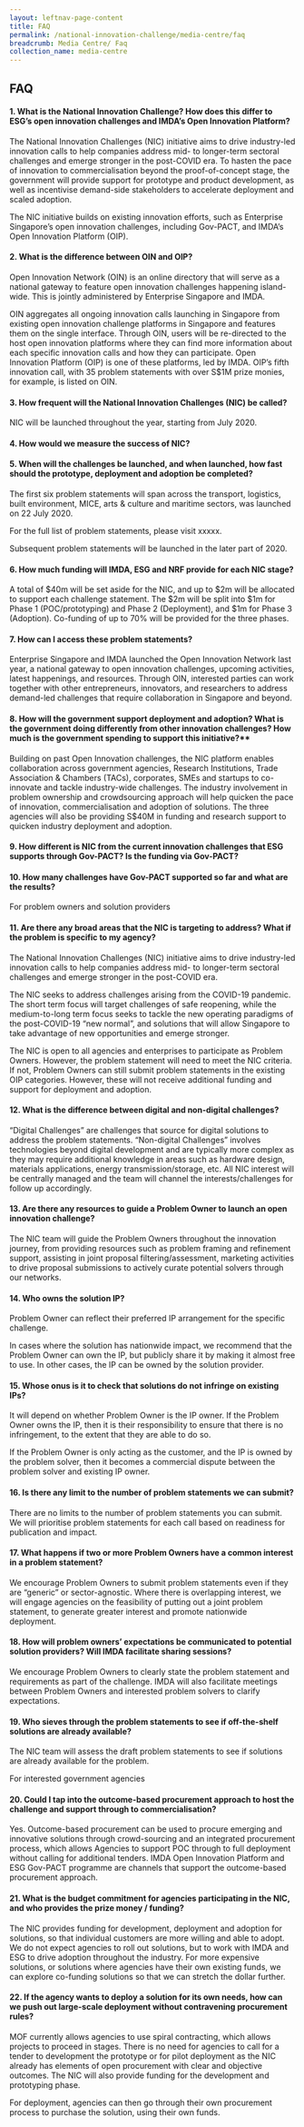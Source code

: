 ```yaml
---
layout: leftnav-page-content
title: FAQ
permalink: /national-innovation-challenge/media-centre/faq
breadcrumb: Media Centre/ Faq
collection_name: media-centre
---
```


## FAQ 
#### **1.	What is the National Innovation Challenge? How does this differ to ESG’s open innovation challenges and IMDA’s Open Innovation Platform?**

The National Innovation Challenges (NIC) initiative aims to drive industry-led innovation calls to help companies address mid- to longer-term sectoral challenges and emerge stronger in the post-COVID era. To hasten the pace of innovation to commercialisation beyond the proof-of-concept stage, the government will provide support for prototype and product development, as well as incentivise demand-side stakeholders to accelerate deployment and scaled adoption. 

The NIC initiative builds on existing innovation efforts, such as Enterprise Singapore’s open innovation challenges, including Gov-PACT, and IMDA’s Open Innovation Platform (OIP).

#### **2.	What is the difference between OIN and OIP?**

Open Innovation Network (OIN) is an online directory that will serve as a national gateway to feature open innovation challenges happening island-wide.  This is jointly administered by Enterprise Singapore and IMDA. 

OIN aggregates all ongoing innovation calls launching in Singapore from existing open innovation challenge platforms in Singapore and features them on  the single interface. Through OIN, users will be re-directed to the host open innovation platforms where they can find more information about each specific innovation calls and how they can participate. Open Innovation Platform (OIP) is one of these platforms, led by IMDA. OIP’s fifth innovation call, with 35 problem statements with over S$1M prize monies, for example, is listed on OIN.

#### **3.	How frequent will the National Innovation Challenges (NIC) be called?**

NIC will be launched throughout the year, starting from July 2020. 

#### **4.	How would we measure the success of NIC?**

#### **5.	When will the challenges be launched, and when launched, how fast should the prototype, deployment and adoption be completed?**

The first six problem statements will span across the transport, logistics, built environment, MICE, arts & culture and maritime sectors, was launched on 22 July 2020. 

For the full list of problem statements, please visit xxxxx. 

Subsequent problem statements will be launched in the later part of 2020. 

#### **6.	How much funding will IMDA, ESG and NRF provide for each NIC stage?**

A total of $40m will be set aside for the NIC, and up to $2m will be allocated to support each challenge statement. The $2m will be split into $1m for Phase 1 (POC/prototyping) and Phase 2 (Deployment), and $1m for Phase 3 (Adoption). Co-funding of up to 70% will be provided for the three phases.

#### **7.	How can I access these problem statements?**

Enterprise Singapore and IMDA launched the Open Innovation Network last year, a national gateway to open innovation challenges, upcoming activities, latest happenings, and resources. Through OIN, interested parties can work together with other entrepreneurs, innovators, and researchers to address demand-led challenges that require collaboration in Singapore and beyond.

#### **8.	How will the government support deployment and adoption? What is the government doing differently from other innovation challenges? How much is the government spending to support this initiative?****

Building on past Open Innovation challenges, the NIC platform enables collaboration across government agencies, Research Institutions, Trade Association & Chambers (TACs), corporates, SMEs and startups to co-innovate and tackle industry-wide challenges. The industry involvement in problem ownership and crowdsourcing approach will help quicken the pace of innovation, commercialisation and adoption of solutions. The three agencies will also be providing S$40M in funding and research support to quicken industry deployment and adoption.

#### **9.	How different is NIC from the current innovation challenges that ESG supports through Gov-PACT? Is the funding via Gov-PACT?**


#### **10.	How many challenges have Gov-PACT supported so far and what are the results?**

For problem owners and solution providers
#### **11.	Are there any broad areas that the NIC is targeting to address? What if the problem is specific to my agency?**

The National Innovation Challenges (NIC) initiative aims to drive industry-led innovation calls to help companies address mid- to longer-term sectoral challenges and emerge stronger in the post-COVID era.

The NIC seeks to address challenges arising from the COVID-19 pandemic. The short term focus will target challenges of safe reopening, while the medium-to-long term focus seeks to tackle the new operating paradigms of the post-COVID-19 “new normal”, and solutions that will allow Singapore to take advantage of new opportunities and emerge stronger.

The NIC is open to all agencies and enterprises to participate as Problem Owners. However, the problem statement will need to meet the NIC criteria. If not, Problem Owners can still submit problem statements in the existing OIP categories. However, these will not receive additional funding and support for deployment and adoption.

#### **12.	What is the difference between digital and non-digital challenges?**

 “Digital Challenges” are challenges that source for digital solutions to address the problem statements. “Non-digital Challenges” involves technologies beyond digital development and are typically more complex as they may require additional knowledge in areas such as hardware design, materials applications, energy transmission/storage, etc. All NIC interest will be centrally managed and the team will channel the interests/challenges for follow up accordingly.

#### **13.	Are there any resources to guide a Problem Owner to launch an open innovation challenge?**

The NIC team will guide the Problem Owners throughout the innovation journey, from providing resources such as problem framing and refinement support, assisting in joint proposal filtering/assessment, marketing activities to drive proposal submissions to actively curate potential solvers through our networks. 

#### **14.	Who owns the solution IP?**

Problem Owner can reflect their preferred IP arrangement for the specific challenge.

In cases where the solution has nationwide impact, we recommend that the Problem Owner can own the IP, but publicly share it by making it almost free to use. In other cases, the IP can be owned by the solution provider. 

#### **15.	Whose onus is it to check that solutions do not infringe on existing IPs?**

It will depend on whether Problem Owner is the IP owner. If the Problem Owner owns the IP, then it is their responsibility to ensure that there is no infringement, to the extent that they are able to do so.

If the Problem Owner is only acting as the customer, and the IP is owned by the problem solver, then it becomes a commercial dispute between the problem solver and existing IP owner.

#### **16.	Is there any limit to the number of problem statements we can submit?**

There are no limits to the number of problem statements you can submit. We will prioritise problem statements for each call based on readiness for publication and impact.

#### **17.	What happens if two or more Problem Owners have a common interest in a problem statement?**

We encourage Problem Owners to submit problem statements even if they are “generic” or sector-agnostic. Where there is overlapping interest, we will engage agencies on the feasibility of putting out a joint problem statement, to generate greater interest and promote nationwide deployment.

#### **18.	How will problem owners’ expectations be communicated to potential solution providers? Will IMDA facilitate sharing sessions?**

We encourage Problem Owners to clearly state the problem statement and requirements as part of the challenge. IMDA will also facilitate meetings between Problem Owners and interested problem solvers to clarify expectations.

#### **19.	Who sieves through the problem statements to see if off-the-shelf solutions are already available?**

The NIC team will assess the draft problem statements to see if solutions are already available for the problem. 

For interested government agencies
#### **20.	Could I tap into the outcome-based procurement approach to host the challenge and support through to commercialisation?**

Yes. Outcome-based procurement can be used to procure emerging and innovative solutions through crowd-sourcing and an integrated procurement process, which allows Agencies to support POC through to full deployment without calling for additional tenders. IMDA Open Innovation Platform and ESG Gov-PACT programme are channels that support the outcome-based procurement approach.

#### **21.	What is the budget commitment for agencies participating in the NIC, and who provides the prize money / funding?**

The NIC provides funding for development, deployment and adoption for solutions, so that individual customers are more willing and able to adopt. We do not expect agencies to roll out solutions, but to work with IMDA and ESG to drive adoption throughout the industry. For more expensive solutions, or solutions where agencies have their own existing funds, we can explore co-funding solutions so that we can stretch the dollar further.

#### **22.	If the agency wants to deploy a solution for its own needs, how can we push out large-scale deployment without contravening procurement rules?**

MOF currently allows agencies to use spiral contracting, which allows projects to proceed in stages. There is no need for agencies to call for a tender to development the prototype or for pilot deployment as the NIC already has elements of open procurement with clear and objective outcomes. The NIC will also provide funding for the development and prototyping phase.

For deployment, agencies can then go through their own procurement process to purchase the solution, using their own funds.
